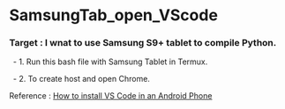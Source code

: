 # SamsungTab_open_VScode

### Target :  I wnat to use Samsung S9+ tablet to compile Python. 

&ensp;- 1. Run this bash file with Samsung Tablet in Termux.

&ensp;- 2. To create host and open Chrome. 

Reference : [How to install VS Code in an Android Phone](https://www.codewithharry.com/blogpost/install-vs-code-in-android/)
